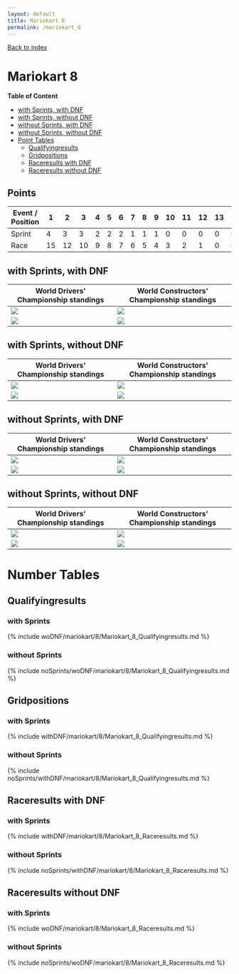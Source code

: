 ```yaml
---
layout: default
title: Mariokart 8
permalink: /mariokart_8
---
```


[Back to index](/F1_2025_Different_Point_Systems/)

# Mariokart 8

**Table of Content**

- [with Sprints, with DNF](/F1_2025_Different_Point_Systems/mariokart_8#ww)
- [with Sprints, without DNF](/F1_2025_Different_Point_Systems/mariokart_8#wn)
- [without Sprints, with DNF](/F1_2025_Different_Point_Systems/mariokart_8#nw)
- [without Sprints, without DNF](/F1_2025_Different_Point_Systems/mariokart_8#nn)
- [Point Tables](/F1_2025_Different_Point_Systems/mariokart_8#tables)
  - [Qualifyingresults](/F1_2025_Different_Point_Systems/mariokart_8#tq)
  - [Gridpositions](/F1_2025_Different_Point_Systems/mariokart_8#tg)
  - [Raceresults with DNF](/F1_2025_Different_Point_Systems/mariokart_8#tw)
  - [Raceresults without DNF](/F1_2025_Different_Point_Systems/mariokart_8#tn)

## Points

| Event / Position | 1 | 2 | 3 | 4 | 5 | 6 | 7 | 8 | 9 | 10 | 11 | 12 | 13 | 14 | 15 | 16 | 17 | 18 | 19 | 20 |
| - | - | - | - | - | - | - | - | - | - | - | - | - | - | - | - | - | - | - | - | - |
| Sprint | 4 | 3 | 3 | 2 | 2 | 2 | 1 | 1 | 1 | 0 | 0 | 0 | 0 | 0 | 0 | 0 | 0 | 0 | 0 | 0 |
| Race | 15 | 12 | 10 | 9 | 8 | 7 | 6 | 5 | 4 | 3 | 2 | 1 | 0 | 0 | 0 | 0 | 0 | 0 | 0 | 0 |

## <a id="ww"></a> with Sprints, with DNF

| World Drivers' Championship standings | World Constructors' Championship standings |
| - | - |
| ![](/F1_2025_Different_Point_Systems/docs/assets/withDNF/mariokart/8/Mariokart_8_Qualifyingresults.png) | ![](/F1_2025_Different_Point_Systems/docs/assets/withDNF/mariokart/8/constructors_Mariokart_8_Qualifyingresults.png) |
| ![](/F1_2025_Different_Point_Systems/docs/assets/withDNF/mariokart/8/Mariokart_8_Raceresults.png) | ![](/F1_2025_Different_Point_Systems/docs/assets/withDNF/mariokart/8/constructors_Mariokart_8_Raceresults.png) |

## <a id="wn"></a> with Sprints, without DNF

| World Drivers' Championship standings | World Constructors' Championship standings |
| - | - |
| ![](/F1_2025_Different_Point_Systems/docs/assets/woDNF/mariokart/8/Mariokart_8_Qualifyingresults.png) | ![](/F1_2025_Different_Point_Systems/docs/assets/woDNF/mariokart/8/constructors_Mariokart_8_Qualifyingresults.png) |
| ![](/F1_2025_Different_Point_Systems/docs/assets/woDNF/mariokart/8/Mariokart_8_Raceresults.png) | ![](/F1_2025_Different_Point_Systems/docs/assets/woDNF/mariokart/8/constructors_Mariokart_8_Raceresults.png) |

## <a id="nw"></a> without Sprints, with DNF

| World Drivers' Championship standings | World Constructors' Championship standings |
| - | - |
| ![](/F1_2025_Different_Point_Systems/docs/assets/noSprints/withDNF/mariokart/8/Mariokart_8_Qualifyingresults.png) | ![](/F1_2025_Different_Point_Systems/docs/assets/noSprints/withDNF/mariokart/8/constructors_Mariokart_8_Qualifyingresults.png) |
| ![](/F1_2025_Different_Point_Systems/docs/assets/noSprints/withDNF/mariokart/8/Mariokart_8_Raceresults.png) | ![](/F1_2025_Different_Point_Systems/docs/assets/noSprints/withDNF/mariokart/8/constructors_Mariokart_8_Raceresults.png) |

## <a id="nn"></a> without Sprints, without DNF

| World Drivers' Championship standings | World Constructors' Championship standings |
| - | - |
| ![](/F1_2025_Different_Point_Systems/docs/assets/noSprints/woDNF/mariokart/8/Mariokart_8_Qualifyingresults.png) | ![](/F1_2025_Different_Point_Systems/docs/assets/noSprints/woDNF/mariokart/8/constructors_Mariokart_8_Qualifyingresults.png) |
| ![](/F1_2025_Different_Point_Systems/docs/assets/noSprints/woDNF/mariokart/8/Mariokart_8_Raceresults.png) | ![](/F1_2025_Different_Point_Systems/docs/assets/noSprints/woDNF/mariokart/8/constructors_Mariokart_8_Raceresults.png) |

# <a id="tables"></a> Number Tables

## <a id="tq"></a> Qualifyingresults

### with Sprints

{% include woDNF/mariokart/8/Mariokart_8_Qualifyingresults.md %}

### without Sprints

{% include noSprints/woDNF/mariokart/8/Mariokart_8_Qualifyingresults.md %}

## <a id="tg"></a> Gridpositions

### with Sprints

{% include withDNF/mariokart/8/Mariokart_8_Qualifyingresults.md %}

### without Sprints

{% include noSprints/withDNF/mariokart/8/Mariokart_8_Qualifyingresults.md %}

## <a id="tw"></a> Raceresults with DNF

### with Sprints

{% include withDNF/mariokart/8/Mariokart_8_Raceresults.md %}

### without Sprints

{% include noSprints/withDNF/mariokart/8/Mariokart_8_Raceresults.md %}

## <a id="tn"></a> Raceresults without DNF

### with Sprints

{% include woDNF/mariokart/8/Mariokart_8_Raceresults.md %}

### without Sprints

{% include noSprints/woDNF/mariokart/8/Mariokart_8_Raceresults.md %}
